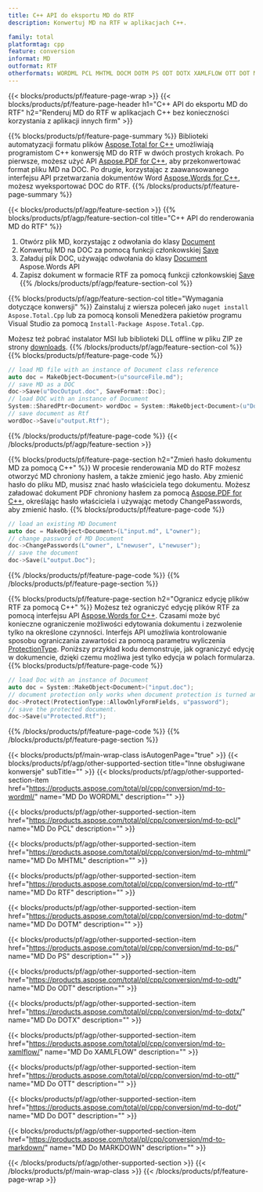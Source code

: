 ```yaml
---
title: C++ API do eksportu MD do RTF
description: Konwertuj MD na RTF w aplikacjach C++.

family: total
platformtag: cpp
feature: conversion
informat: MD
outformat: RTF
otherformats: WORDML PCL MHTML DOCM DOTM PS ODT DOTX XAMLFLOW OTT DOT MARKDOWN
---
```

{{< blocks/products/pf/feature-page-wrap >}}
{{< blocks/products/pf/feature-page-header h1="C++ API do eksportu MD do RTF" h2="Renderuj MD do RTF w aplikacjach C++ bez konieczności korzystania z aplikacji innych firm" >}}

{{% blocks/products/pf/feature-page-summary %}}
Biblioteki automatyzacji formatu plików [Aspose.Total for C++](https://products.aspose.com/total/cpp/) umożliwiają programistom C++ konwersję MD do RTF w dwóch prostych krokach. Po pierwsze, możesz użyć API [Aspose.PDF for C++](https://products.aspose.com/pdf/cpp/), aby przekonwertować format pliku MD na DOC. Po drugie, korzystając z zaawansowanego interfejsu API przetwarzania dokumentów Word [Aspose.Words for C++](https://products.aspose.com/words/cpp/), możesz wyeksportować DOC do RTF. 
{{% /blocks/products/pf/feature-page-summary  %}}

{{< blocks/products/pf/agp/feature-section >}}
{{% blocks/products/pf/agp/feature-section-col title="C++ API do renderowania MD do RTF" %}}
1. Otwórz plik MD, korzystając z odwołania do klasy [Document](https://reference.aspose.com/pdf/cpp/class/aspose.pdf.document)
2. Konwertuj MD na DOC za pomocą funkcji członkowskiej [Save](https://reference.aspose.com/pdf/cpp/class/aspose.pdf.document#adb8061c585440fde49c1263e68837f01)
3. Załaduj plik DOC, używając odwołania do klasy [Document](https://reference.aspose.com/words/cpp/class/aspose.words.document) Aspose.Words API
4. Zapisz dokument w formacie RTF za pomocą funkcji członkowskiej [Save](https://reference.aspose.com/words/cpp/class/aspose.words.document#save_stream_saveformat)
{{% /blocks/products/pf/agp/feature-section-col %}}

{{% blocks/products/pf/agp/feature-section-col title="Wymagania dotyczące konwersji" %}}
Zainstaluj z wiersza poleceń jako ```nuget install Aspose.Total.Cpp``` lub za pomocą konsoli Menedżera pakietów programu Visual Studio za pomocą ```Install-Package Aspose.Total.Cpp```.

Możesz też pobrać instalator MSI lub biblioteki DLL offline w pliku ZIP ze strony [downloads](https://downloads.aspose.com/total/cpp).
{{% /blocks/products/pf/agp/feature-section-col %}}
{{% blocks/products/pf/feature-page-code %}}

```cpp
// load MD file with an instance of Document class reference
auto doc = MakeObject<Document>(u"sourceFile.md");
// save MD as a DOC 
doc->Save(u"DocOutput.doc", SaveFormat::Doc); 
// load DOC with an instance of Document
System::SharedPtr<Document> wordDoc = System::MakeObject<Document>(u"DocOutput.doc");
// save document as Rtf
wordDoc->Save(u"output.Rtf");  
```


{{% /blocks/products/pf/feature-page-code %}}
{{< /blocks/products/pf/agp/feature-section >}}

{{% blocks/products/pf/feature-page-section  h2="Zmień hasło dokumentu MD za pomocą C++" %}}
W procesie renderowania MD do RTF możesz otworzyć MD chroniony hasłem, a także zmienić jego hasło. Aby zmienić hasło do pliku MD, musisz znać hasło właściciela tego dokumentu. Możesz załadować dokument PDF chroniony hasłem za pomocą [Aspose.PDF for C++](https://products.aspose.com/pdf/cpp/), określając hasło właściciela i używając metody ChangePasswords, aby zmienić hasło.
{{% blocks/products/pf/feature-page-code %}}

```cpp
// load an existing MD Document
auto doc = MakeObject<Document>(L"input.md", L"owner");
// change password of MD Document
doc->ChangePasswords(L"owner", L"newuser", L"newuser");
// save the document
doc->Save(L"output.Doc");
```

{{% /blocks/products/pf/feature-page-code  %}}
{{% /blocks/products/pf/feature-page-section %}}

{{% blocks/products/pf/feature-page-section  h2="Ogranicz edycję plików RTF za pomocą C++" %}}
Możesz też ograniczyć edycję plików RTF za pomocą interfejsu API [Aspose.Words for C++](https://products.aspose.com/words/cpp/). Czasami może być konieczne ograniczenie możliwości edytowania dokumentu i zezwolenie tylko na określone czynności. Interfejs API umożliwia kontrolowanie sposobu ograniczania zawartości za pomocą parametru wyliczenia [ProtectionType](https://reference.aspose.com/words/cpp/namespace/aspose.words#protectiontype). Poniższy przykład kodu demonstruje, jak ograniczyć edycję w dokumencie, dzięki czemu możliwa jest tylko edycja w polach formularza.
{{% blocks/products/pf/feature-page-code %}}

```cpp
// load Doc with an instance of Document
auto doc = System::MakeObject<Document>("input.doc");
// document protection only works when document protection is turned and only editing in form fields is allowed.
doc->Protect(ProtectionType::AllowOnlyFormFields, u"password");
// save the protected document.
doc->Save(u"Protected.Rtf");  
```

{{% /blocks/products/pf/feature-page-code  %}}
{{% /blocks/products/pf/feature-page-section %}}

{{< blocks/products/pf/main-wrap-class isAutogenPage="true" >}}
{{< blocks/products/pf/agp/other-supported-section title="Inne obsługiwane konwersje" subTitle="" >}}
{{< blocks/products/pf/agp/other-supported-section-item href="https://products.aspose.com/total/pl/cpp/conversion/md-to-wordml/" name="MD Do WORDML" description="" >}}

{{< blocks/products/pf/agp/other-supported-section-item href="https://products.aspose.com/total/pl/cpp/conversion/md-to-pcl/" name="MD Do PCL" description="" >}}

{{< blocks/products/pf/agp/other-supported-section-item href="https://products.aspose.com/total/pl/cpp/conversion/md-to-mhtml/" name="MD Do MHTML" description="" >}}

{{< blocks/products/pf/agp/other-supported-section-item href="https://products.aspose.com/total/pl/cpp/conversion/md-to-rtf/" name="MD Do RTF" description="" >}}

{{< blocks/products/pf/agp/other-supported-section-item href="https://products.aspose.com/total/pl/cpp/conversion/md-to-dotm/" name="MD Do DOTM" description="" >}}

{{< blocks/products/pf/agp/other-supported-section-item href="https://products.aspose.com/total/pl/cpp/conversion/md-to-ps/" name="MD Do PS" description="" >}}

{{< blocks/products/pf/agp/other-supported-section-item href="https://products.aspose.com/total/pl/cpp/conversion/md-to-odt/" name="MD Do ODT" description="" >}}

{{< blocks/products/pf/agp/other-supported-section-item href="https://products.aspose.com/total/pl/cpp/conversion/md-to-dotx/" name="MD Do DOTX" description="" >}}

{{< blocks/products/pf/agp/other-supported-section-item href="https://products.aspose.com/total/pl/cpp/conversion/md-to-xamlflow/" name="MD Do XAMLFLOW" description="" >}}

{{< blocks/products/pf/agp/other-supported-section-item href="https://products.aspose.com/total/pl/cpp/conversion/md-to-ott/" name="MD Do OTT" description="" >}}

{{< blocks/products/pf/agp/other-supported-section-item href="https://products.aspose.com/total/pl/cpp/conversion/md-to-dot/" name="MD Do DOT" description="" >}}

{{< blocks/products/pf/agp/other-supported-section-item href="https://products.aspose.com/total/pl/cpp/conversion/md-to-markdown/" name="MD Do MARKDOWN" description="" >}}


{{< /blocks/products/pf/agp/other-supported-section >}}
{{< /blocks/products/pf/main-wrap-class >}}
{{< /blocks/products/pf/feature-page-wrap >}}